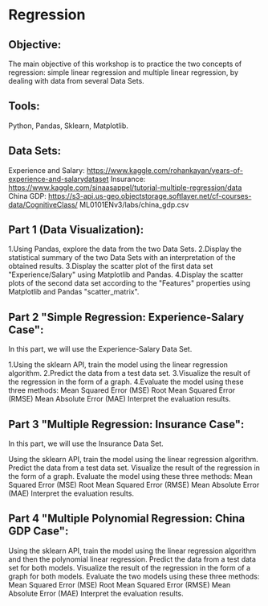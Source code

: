 # Regression
## Objective:
The main objective of this workshop is to practice the two concepts of regression: simple linear regression and multiple linear regression, by dealing with data from several Data Sets.

## Tools:
Python, Pandas, Sklearn, Matplotlib.

## Data Sets:
Experience and Salary: https://www.kaggle.com/rohankayan/years-of-experience-and-salarydataset
Insurance: https://www.kaggle.com/sinaasappel/tutorial-multiple-regression/data
China GDP: https://s3-api.us-geo.objectstorage.softlayer.net/cf-courses-data/CognitiveClass/ ML0101ENv3/labs/china_gdp.csv
## Part 1 (Data Visualization):
1.Using Pandas, explore the data from the two Data Sets.
2.Display the statistical summary of the two Data Sets with an interpretation of the obtained results.
3.Display the scatter plot of the first data set "Experience/Salary" using Matplotlib and Pandas.
4.Display the scatter plots of the second data set according to the "Features" properties using Matplotlib and Pandas "scatter_matrix".
## Part 2 "Simple Regression: Experience-Salary Case":
In this part, we will use the Experience-Salary Data Set.

1.Using the sklearn API, train the model using the linear regression algorithm.
2.Predict the data from a test data set.
3.Visualize the result of the regression in the form of a graph.
4.Evaluate the model using these three methods:
Mean Squared Error (MSE)
Root Mean Squared Error (RMSE)
Mean Absolute Error (MAE)
Interpret the evaluation results.

## Part 3 "Multiple Regression: Insurance Case":
In this part, we will use the Insurance Data Set.

Using the sklearn API, train the model using the linear regression algorithm.
Predict the data from a test data set.
Visualize the result of the regression in the form of a graph.
Evaluate the model using these three methods:
Mean Squared Error (MSE)
Root Mean Squared Error (RMSE)
Mean Absolute Error (MAE)
Interpret the evaluation results.

## Part 4 "Multiple Polynomial Regression: China GDP Case":
Using the sklearn API, train the model using the linear regression algorithm and then the polynomial linear regression.
Predict the data from a test data set for both models.
Visualize the result of the regression in the form of a graph for both models.
Evaluate the two models using these three methods:
Mean Squared Error (MSE)
Root Mean Squared Error (RMSE)
Mean Absolute Error (MAE)
Interpret the evaluation results.
